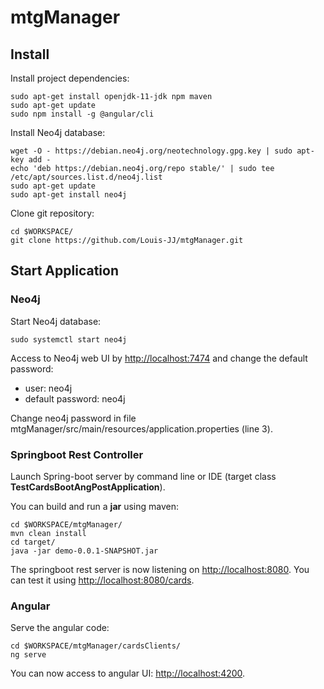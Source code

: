 # mtgManager

## Install

Install project dependencies:

```
sudo apt-get install openjdk-11-jdk npm maven
sudo apt-get update
sudo npm install -g @angular/cli
```

Install Neo4j database:

```
wget -O - https://debian.neo4j.org/neotechnology.gpg.key | sudo apt-key add -
echo 'deb https://debian.neo4j.org/repo stable/' | sudo tee /etc/apt/sources.list.d/neo4j.list
sudo apt-get update
sudo apt-get install neo4j
```

Clone git repository:

```
cd $WORKSPACE/
git clone https://github.com/Louis-JJ/mtgManager.git
```

## Start Application

### Neo4j

Start Neo4j database:

```
sudo systemctl start neo4j
```

Access to Neo4j web UI by [http://localhost:7474](http://localhost:7474) and change the default password:

* user: neo4j
* default password: neo4j

Change neo4j password in file mtgManager/src/main/resources/application.properties (line 3).

### Springboot Rest Controller

Launch Spring-boot server by command line or IDE (target class **TestCardsBootAngPostApplication**).

You can build and run a **jar** using maven:

```
cd $WORKSPACE/mtgManager/
mvn clean install
cd target/
java -jar demo-0.0.1-SNAPSHOT.jar
```

The springboot rest server is now listening on [http://localhost:8080](http://localhost:8080).
You can test it using [http://localhost:8080/cards](http://localhost:8080/cards).

### Angular

Serve the angular code:

```
cd $WORKSPACE/mtgManager/cardsClients/
ng serve
```

You can now access to angular UI: [http://localhost:4200](http://localhost:4200).